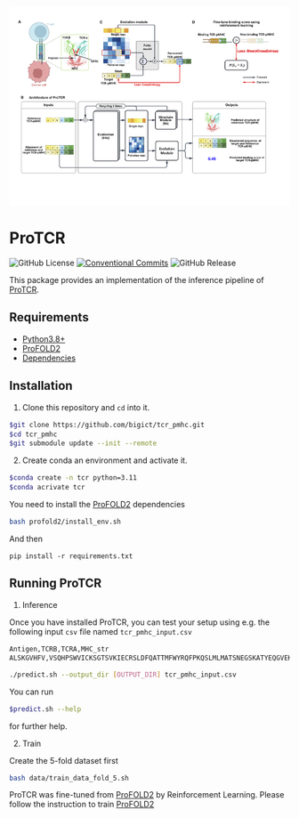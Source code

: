 ![header](assets/fig1.png)

# ProTCR

![GitHub License](https://img.shields.io/github/license/bigict/tar_pmhc)
[![Conventional Commits](https://img.shields.io/badge/Conventional%20Commits-1.0.0-yellow.svg)](https://conventionalcommits.org)
![GitHub Release](https://img.shields.io/github/v/release/bigict/tcr_pmhc)


This package provides an implementation of the inference pipeline of [ProTCR](https://github.com/bigict/tcr_pmhc). 

## Requirements

* [Python3.8+](https://www.python.org)
* [ProFOLD2](https://github.com/bigict/ProFOLD2)
* [Dependencies](https://github.com/bigict/tcr_pmhc/network/dependencies)

## Installation

1.  Clone this repository and `cd` into it.

  ```bash
  $git clone https://github.com/bigict/tcr_pmhc.git
  $cd tcr_pmhc
  $git submodule update --init --remote
  ```

2. Create conda an environment and activate it.

  ```bash
  $conda create -n tcr python=3.11
  $conda acrivate tcr
  ```

  You need to install the [ProFOLD2](https://github.com/bigict/ProFOLD2) dependencies
  ```bash
  bash profold2/install_env.sh
  ```

  And then
  ```
  pip install -r requirements.txt 
  ```

## Running ProTCR

1. Inference

  Once you have installed ProTCR, you can test your setup using e.g. the following input `csv` file named `tcr_pmhc_input.csv`

  ```csv
  Antigen,TCRB,TCRA,MHC_str
  ALSKGVHFV,VSQHPSWVICKSGTSVKIECRSLDFQATTMFWYRQFPKQSLMLMATSNEGSKATYEQGVEKDKFLINHASLTLSTLTVTSAHPEDSSFYICSARGSSGRAEYTQYFGPGTRLTVLE,,SHSMRYFFTSVSRPGRGEPRFIAVGYVDDTQFVRFDSDAASQRMEPRAPWIEQEGPEYWDGETRKVKAHSQTHRVDLGTLRGYYNQSEAGSHTVQRMYGCDVGSDWRFLRGYHQYAYDGKDYIALKEDLRSWTAADMAAQTTKHKWEAAHVAEQLRAYLEGTCVEWLRRYLENGKETLQRTD
  ```

  ```bash
  ./predict.sh --output_dir [OUTPUT_DIR] tcr_pmhc_input.csv
  ```
  
  You can run
  ```bash
  $predict.sh --help
  ```
  for further help.
  
2. Train

  Create the 5-fold dataset first
  ```bash
  bash data/train_data_fold_5.sh
  ```

  ProTCR was fine-tuned from [ProFOLD2](https://github.com/bigict/ProFOLD2) by Reinforcement Learning.
  Please follow the instruction to train [ProFOLD2](https://github.com/bigict/ProFOLD2)

